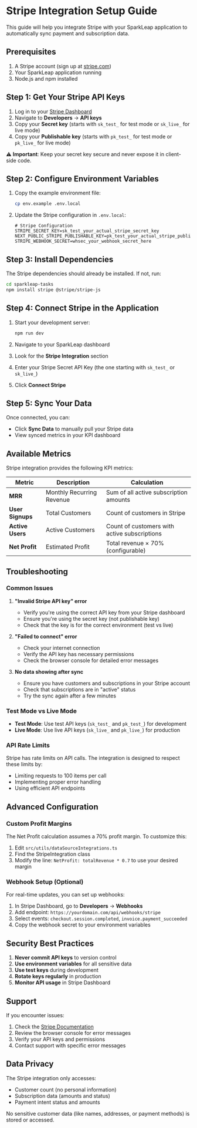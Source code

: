 # Stripe Integration Setup Guide

This guide will help you integrate Stripe with your SparkLeap application to automatically sync payment and subscription data.

## Prerequisites

1. A Stripe account (sign up at [stripe.com](https://stripe.com))
2. Your SparkLeap application running
3. Node.js and npm installed

## Step 1: Get Your Stripe API Keys

1. Log in to your [Stripe Dashboard](https://dashboard.stripe.com/)
2. Navigate to **Developers** → **API keys**
3. Copy your **Secret key** (starts with `sk_test_` for test mode or `sk_live_` for live mode)
4. Copy your **Publishable key** (starts with `pk_test_` for test mode or `pk_live_` for live mode)

⚠️ **Important**: Keep your secret key secure and never expose it in client-side code.

## Step 2: Configure Environment Variables

1. Copy the example environment file:
   ```bash
   cp env.example .env.local
   ```

2. Update the Stripe configuration in `.env.local`:
   ```env
   # Stripe Configuration
   STRIPE_SECRET_KEY=sk_test_your_actual_stripe_secret_key
   NEXT_PUBLIC_STRIPE_PUBLISHABLE_KEY=pk_test_your_actual_stripe_publishable_key
   STRIPE_WEBHOOK_SECRET=whsec_your_webhook_secret_here
   ```

## Step 3: Install Dependencies

The Stripe dependencies should already be installed. If not, run:
```bash
cd sparkleap-tasks
npm install stripe @stripe/stripe-js
```

## Step 4: Connect Stripe in the Application

1. Start your development server:
   ```bash
   npm run dev
   ```

2. Navigate to your SparkLeap dashboard
3. Look for the **Stripe Integration** section
4. Enter your Stripe Secret API Key (the one starting with `sk_test_` or `sk_live_`)
5. Click **Connect Stripe**

## Step 5: Sync Your Data

Once connected, you can:
- Click **Sync Data** to manually pull your Stripe data
- View synced metrics in your KPI dashboard

## Available Metrics

Stripe integration provides the following KPI metrics:

| Metric | Description | Calculation |
|--------|-------------|-------------|
| **MRR** | Monthly Recurring Revenue | Sum of all active subscription amounts |
| **User Signups** | Total Customers | Count of customers in Stripe |
| **Active Users** | Active Customers | Count of customers with active subscriptions |
| **Net Profit** | Estimated Profit | Total revenue × 70% (configurable) |

## Troubleshooting

### Common Issues

1. **"Invalid Stripe API key" error**
   - Verify you're using the correct API key from your Stripe dashboard
   - Ensure you're using the secret key (not publishable key)
   - Check that the key is for the correct environment (test vs live)

2. **"Failed to connect" error**
   - Check your internet connection
   - Verify the API key has necessary permissions
   - Check the browser console for detailed error messages

3. **No data showing after sync**
   - Ensure you have customers and subscriptions in your Stripe account
   - Check that subscriptions are in "active" status
   - Try the sync again after a few minutes

### Test Mode vs Live Mode

- **Test Mode**: Use test API keys (`sk_test_` and `pk_test_`) for development
- **Live Mode**: Use live API keys (`sk_live_` and `pk_live_`) for production

### API Rate Limits

Stripe has rate limits on API calls. The integration is designed to respect these limits by:
- Limiting requests to 100 items per call
- Implementing proper error handling
- Using efficient API endpoints

## Advanced Configuration

### Custom Profit Margins

The Net Profit calculation assumes a 70% profit margin. To customize this:

1. Edit `src/utils/dataSourceIntegrations.ts`
2. Find the StripeIntegration class
3. Modify the line: `NetProfit: totalRevenue * 0.7` to use your desired margin

### Webhook Setup (Optional)

For real-time updates, you can set up webhooks:

1. In Stripe Dashboard, go to **Developers** → **Webhooks**
2. Add endpoint: `https://yourdomain.com/api/webhooks/stripe`
3. Select events: `checkout.session.completed`, `invoice.payment_succeeded`
4. Copy the webhook secret to your environment variables

## Security Best Practices

1. **Never commit API keys** to version control
2. **Use environment variables** for all sensitive data
3. **Use test keys** during development
4. **Rotate keys regularly** in production
5. **Monitor API usage** in Stripe Dashboard

## Support

If you encounter issues:

1. Check the [Stripe Documentation](https://stripe.com/docs)
2. Review the browser console for error messages
3. Verify your API keys and permissions
4. Contact support with specific error messages

## Data Privacy

The Stripe integration only accesses:
- Customer count (no personal information)
- Subscription data (amounts and status)
- Payment intent status and amounts

No sensitive customer data (like names, addresses, or payment methods) is stored or accessed.
